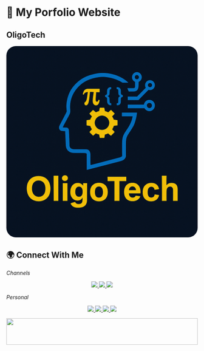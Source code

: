 # 🎨 My Porfolio Website 

## OligoTech

<p align="center">
  <img src="./portfolioImages/OligoTech_Logo.png" alt="Profile Banner" width="600" style="border-radius: 25px;"/>
</p>

## 🌍 Connect With Me  

*Channels*
<p align="center">
  <a href="https://whatsapp.com/channel/0029VbBVKfQI1rcsEUloFW18"><img src="https://img.shields.io/badge/WhatsApp%20Channel-25D366?style=for-the-badge&logo=whatsapp&logoColor=white"/>   </a>
  <a href="https://t.me/OligoTech">        <img src="https://img.shields.io/badge/Telegram%20Channel-0088cc?style=for-the-badge&logo=telegram&logoColor=white"/>   </a>
  <a href="https://discord.gg/hUmuuFD5">        <img src="https://img.shields.io/badge/Discord%20Server-5865F2?style=for-the-badge&logo=discord&logoColor=white"/>    </a>
</p>


*Personal*
<p align="center">
  <a href="mailto:josephoseibonsu742@gmail.com">
    <img src="https://img.shields.io/badge/Email-D14836?style=for-the-badge&logo=gmail&logoColor=white"/>
  </a>
  <a href="https://wa.me/+233551448745">        <img src="https://img.shields.io/badge/WhatsApp-25D366?style=for-the-badge&logo=whatsapp&logoColor=white"/>   </a>
  <a href="https://www.tiktok.com/@oligocodes?_t=ZM-8zYkomkZsBy&_r=1"><img src="https://img.shields.io/badge/TikTok-000000?style=for-the-badge&logo=tiktok&logoColor=white"/>     </a> 
  <a href="https://open.spotify.com/user/OligoCodes"><img src="https://img.shields.io/badge/Spotify-1DB954?style=for-the-badge&logo=spotify&logoColor=white"/>    </a>
</p>


<p align="center">
  <img src="https://i.imgur.com/dBaSKWF.gif" width="100%" height="70">
</p>




